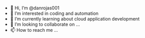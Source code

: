- 👋 Hi, I’m @danrojas001
- 👀 I’m interested in coding and automation
- 🌱 I’m currently learning about cloud application development
- 💞️ I’m looking to collaborate on ...
- 📫 How to reach me ...

<!---
darojas001/darojas001 is a ✨ special ✨ repository because its `README.md` (this file) appears on your GitHub profile.
You can click the Preview link to take a look at your changes.
--->
